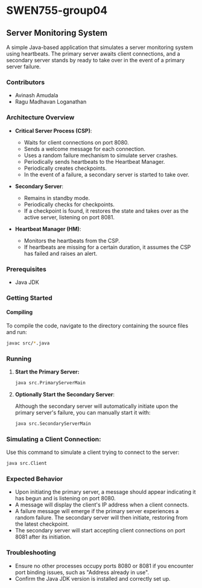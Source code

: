 # SWEN755-group04
## Server Monitoring System

A simple Java-based application that simulates a server monitoring system using heartbeats. The primary server awaits client connections, and a secondary server stands by ready to take over in the event of a primary server failure.

### Contributors
   - Avinash Amudala
   - Ragu Madhavan Loganathan

### Architecture Overview

- **Critical Server Process (CSP)**:
   - Waits for client connections on port 8080.
   - Sends a welcome message for each connection.
   - Uses a random failure mechanism to simulate server crashes.
   - Periodically sends heartbeats to the Heartbeat Manager.
   - Periodically creates checkpoints.
   - In the event of a failure, a secondary server is started to take over.

- **Secondary Server**:
   - Remains in standby mode.
   - Periodically checks for checkpoints.
   - If a checkpoint is found, it restores the state and takes over as the active server, listening on port 8081.

- **Heartbeat Manager (HM)**:
   - Monitors the heartbeats from the CSP.
   - If heartbeats are missing for a certain duration, it assumes the CSP has failed and raises an alert.

### Prerequisites

- Java JDK

### Getting Started

#### Compiling

To compile the code, navigate to the directory containing the source files and run:

```bash
javac src/*.java
```
### Running

1. **Start the Primary Server:**
   ```bash
   java src.PrimaryServerMain
   ```
2. **Optionally Start the Secondary Server**:
   
   Although the secondary server will automatically initiate upon the primary server's failure, you can manually start it with:
   ```bash
   java src.SecondaryServerMain
   ```
### Simulating a Client Connection:

Use this command to simulate a client trying to connect to the server:
```bash
java src.Client
```
### Expected Behavior
   - Upon initiating the primary server, a message should appear indicating it has begun and is listening on port 8080.
   - A message will display the client's IP address when a client connects.
   - A failure message will emerge if the primary server experiences a random failure. The secondary server will then initiate, restoring from the latest checkpoint.
   - The secondary server will start accepting client connections on port 8081 after its initiation.

### Troubleshooting
   - Ensure no other processes occupy ports 8080 or 8081 if you encounter port binding issues, such as "Address already in use".
   - Confirm the Java JDK version is installed and correctly set up.

